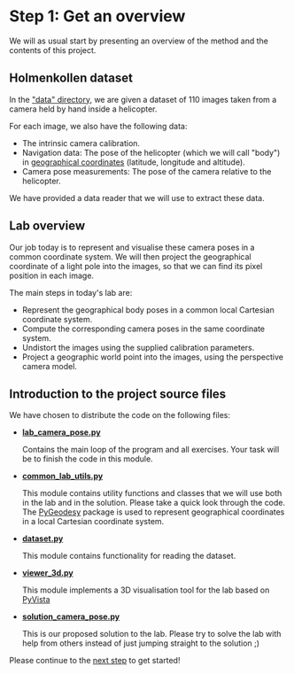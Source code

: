# Step 1: Get an overview
We will as usual start by presenting an overview of the method and the contents of this project.

## Holmenkollen dataset
In the ["data" directory](../data), we are given a dataset of 110 images taken from a camera held by hand inside a helicopter.

For each image, we also have the following data:
- The intrinsic camera calibration.
- Navigation data: The pose of the helicopter (which we will call "body") in [geographical coordinates](https://en.wikipedia.org/wiki/Geographic_coordinate_system) (latitude, longitude and altitude).
- Camera pose measurements: The pose of the camera relative to the helicopter.

We have provided a data reader that we will use to extract these data.

## Lab overview
Our job today is to represent and visualise these camera poses in a common coordinate system. 
We will then project the geographical coordinate of a light pole into the images, so that we can find its pixel position in each image.

The main steps in today's lab are:
- Represent the geographical body poses in a common local Cartesian coordinate system.
- Compute the corresponding camera poses in the same coordinate system.
- Undistort the images using the supplied calibration parameters.
- Project a geographic world point into the images, using the perspective camera model.

## Introduction to the project source files
We have chosen to distribute the code on the following files:

- [**lab_camera_pose.py**](../lab_camera_pose.py)
  
  Contains the main loop of the program and all exercises. 
  Your task will be to finish the code in this module. 
  
- [**common_lab_utils.py**](../common_lab_utils.py)

  This module contains utility functions and classes that we will use both in the lab and in the solution.
  Please take a quick look through the code.
  The [PyGeodesy](https://mrjean1.github.io/PyGeodesy/) package is used to represent geographical coordinates in a local Cartesian coordinate system.

- [**dataset.py**](../dataset.py)

  This module contains functionality for reading the dataset.

- [**viewer_3d.py**](../viewer_3d.py)

  This module implements a 3D visualisation tool for the lab based on [PyVista](https://docs.pyvista.org/)
  
- [**solution_camera_pose.py**](../solution_camera_pose.py)

  This is our proposed solution to the lab.
  Please try to solve the lab with help from others instead of just jumping straight to the solution ;)


Please continue to the [next step](2-from-geographical-coordinates-to-pixels.md) to get started!

